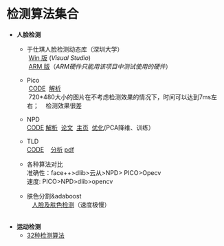 # 检测算法集合

-  **人脸检测**
    - 于仕琪人脸检测动态库（深圳大学）   
  [Win 版](https://github.com/smartadpole/libfacedetection) (*Visual Studio*)    
  [ARM 版](https://github.com/smartadpole/YSQfastfd)（*ARM硬件只能用该项目中测试使用的硬件*）  
    - Pico  
  [CODE](https://github.com/smartadpole/pico)
  [解析](http://blog.csdn.net/u010333076/article/details/51397332)  
  720\*480大小的图片在不考虑检测效果的情况下，时间可以达到7ms左右；  
  检测效果很差   
    - NPD  
  [CODE](https://github.com/smartadpole/NPD) 
  [解析](http://blog.csdn.net/u010333076/article/details/51397332) 
  [论文](https://arxiv.org/pdf/1408.1656.pdf)
  [主页](https://arxiv.org/abs/1408.1656)
  [优化](http://blog.csdn.net/qq_14845119/article/details/52576902)(PCA降维、训练）  
  
    - TLD  
    [CODE](https://github.com/smartadpole/TLD)
    [分析](http://blog.csdn.net/crzy_sparrow/article/details/7398904)
    [pdf](http://info.ee.surrey.ac.uk/Personal/Z.Kalal/Publications/2010_icip.pdf)  
    
    - 各种算法对比  
    准确性：face++>dlib>云从>NPD> PICO>Opecv  
    速度: PICO>NPD>dlib>opencv  
    
    - 肤色分割&adaboost  
    [人脸及肤色检测](https://github.com/smartadpole/SkinSplit)（速度极慢）  
    
- **运动检测**
    - [32种检测算法](https://github.com/smartadpole/bgslibrary)
